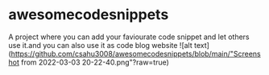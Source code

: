 # awesomecodesnippets
A project where you can add your faviourate code snippet and let others use it.and you can also use it as code blog website
![alt text](https://github.com/csahu3008/awesomecodesnippets/blob/main/"Screenshot from 2022-03-03 20-22-40.png"?raw=true)
